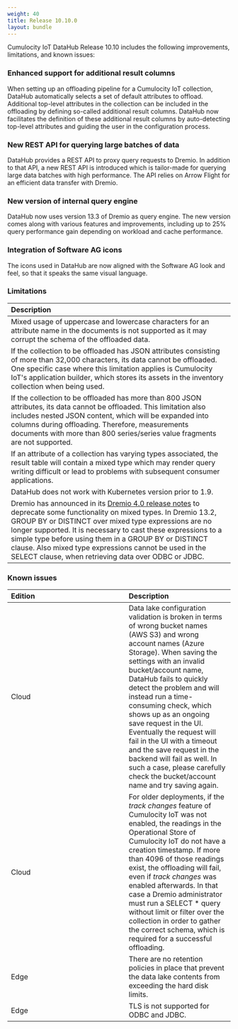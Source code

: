 ```yaml
---
weight: 40
title: Release 10.10.0
layout: bundle
---
```


Cumulocity IoT DataHub Release 10.10 includes the following improvements, limitations, and known issues:

### Enhanced support for additional result columns

When setting up an offloading pipeline for a Cumulocity IoT collection, DataHub automatically selects a set of default attributes to offload. Additional top-level attributes in the collection can be included in the offloading by defining so-called additional result columns. DataHub now facilitates the definition of these additional result columns by auto-detecting top-level attributes and guiding the user in the configuration process. 

### New REST API for querying large batches of data

DataHub provides a REST API to proxy query requests to Dremio. In addition to that API, a new REST API is introduced which is tailor-made for querying large data batches with high performance. The API relies on Arrow Flight for an efficient data transfer with Dremio.

### New version of internal query engine
DataHub now uses version 13.3 of Dremio as query engine. The new version comes along with various features and improvements, including up to 25% query performance gain depending on workload and cache performance.

### Integration of Software AG icons

The icons used in DataHub are now aligned with the Software AG look and feel, so that it speaks the same visual language.

### Limitations

|<div style="width:250px">Description</div>
|:---
|Mixed usage of uppercase and lowercase characters for an attribute name in the documents is not supported as it may corrupt the schema of the offloaded data.|
|If the collection to be offloaded has JSON attributes consisting of more than 32,000 characters, its data cannot be offloaded. One specific case where this limitation applies is Cumulocity IoT's application builder, which stores its assets in the inventory collection when being used.|
|If the collection to be offloaded has more than 800 JSON attributes, its data cannot be offloaded. This limitation also includes nested JSON content, which will be expanded into columns during offloading. Therefore, measurements documents with more than 800 series/series value fragments are not supported.|
|If an attribute of a collection has varying types associated, the result table will contain a mixed type which may render query writing difficult or lead to problems with subsequent consumer applications.|
|DataHub does not work with Kubernetes version prior to 1.9.|
|Dremio has announced in its [Dremio 4.0 release notes](https://docs.dremio.com/release-notes/40-release-notes.html#deprecations) to deprecate some functionality on mixed types. In Dremio 13.2, GROUP BY or DISTINCT over mixed type expressions are no longer supported. It is necessary to cast these expressions to a simple type before using them in a GROUP BY or DISTINCT clause. Also mixed type expressions cannot be used in the SELECT clause, when retrieving data over ODBC or JDBC.|

### Known issues

|<div style="width:250px">Edition|Description|
|:---|:---|
|Cloud|Data lake configuration validation is broken in terms of wrong bucket names (AWS S3) and wrong account names (Azure Storage). When saving the settings with an invalid bucket/account name, DataHub fails to quickly detect the problem and will instead run a time-consuming check, which shows up as an ongoing save request in the UI. Eventually the request will fail in the UI with a timeout and the save request in the backend will fail as well. In such a case, please carefully check the bucket/account name and try saving again.|
|Cloud|For older deployments, if the *track changes* feature of Cumulocity IoT was not enabled, the readings in the Operational Store of Cumulocity IoT do not have a creation timestamp. If more than 4096 of those readings exist, the offloading will fail, even if *track changes* was enabled afterwards. In that case a Dremio administrator must run a SELECT * query without limit or filter over the collection in order to gather the correct schema, which is required for a successful offloading.|
|Edge|There are no retention policies in place that prevent the data lake contents from exceeding the hard disk limits.|
|Edge|TLS is not supported for ODBC and JDBC.|
